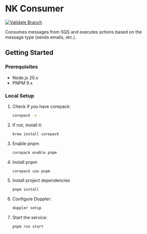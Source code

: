 # NK Consumer

[![Validate Branch](https://github.com/CandeeGenerations/nk-consumer/actions/workflows/validate-branch.yml/badge.svg)](https://github.com/CandeeGenerations/nk-consumer/actions/workflows/validate-branch.yml)

Consumes messages from SQS and executes actions based on the message type (sends emails, etc.).

## Getting Started

### Prerequisites

- Node.js 20.x
- PNPM 9.x

### Local Setup

1. Check if you have corepack:
    ```sh
    corepack -v
    ```
1. If not, install it:
    ```sh
    brew install corepack
    ```
1. Enable pnpm
    ```sh
    corepack enable pnpm
    ```
1. Install pnpm
    ```sh
    corepack use pnpm
    ```
1. Install project dependencies
    ```sh
    pnpm install
    ```
1. Configure Doppler:
    ```sh
    doppler setup
    ```
1. Start the service:
    ```sh
    pnpm run start
    ```

